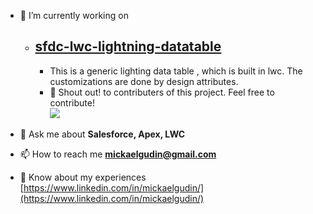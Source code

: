- 🔭 I’m currently working on

  - ## [sfdc-lwc-lightning-datatable](https://github.com/Sarveshgithub/sfdc-lwc-lightning-datatable)
    - This is a generic lighting data table , which is built in lwc. The customizations are done by design attributes.
    - 📣 Shout out! to contributers of this project. Feel free to contribute!  
      <a href="https://github.com/Sarveshgithub/sfdc-lwc-lightning-datatable/graphs/contributors">
      <img src="https://contrib.rocks/image?repo=Sarveshgithub/sfdc-lwc-lightning-datatable" />
      </a>
      
- 💬 Ask me about **Salesforce, Apex, LWC**

- 📫 How to reach me **mickaelgudin@gmail.com**
- 📄 Know about my experiences [https://www.linkedin.com/in/mickaelgudin/](https://www.linkedin.com/in/mickaelgudin/)
